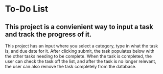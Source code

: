 # To-Do List

## This project is a convienient way to input a task and track the progress of it. 
This project has an input where you select a category, type in what the task is, and due date for it.
After clicking submit, the task populates below with the other tasks needing to be complete. 
When the task is completed, the user can check the task off the list, and after the task is no longer relevant,
the user can also remove the task completely from the database.
